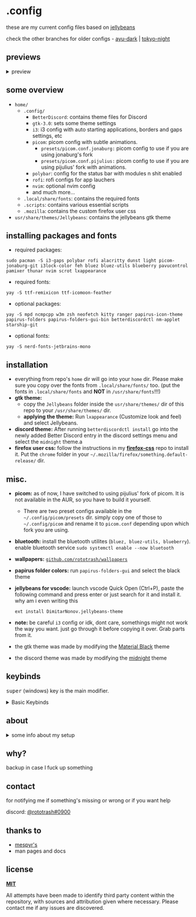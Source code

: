 <h1>.config</h1>

these are my current config files based on [jellybeans](https://github.com/nanotech/jellybeans.vim) 

check the other branches for older configs -
[ayu-dark](https://github.com/rototrash/dotfiles/tree/ayu-dark) | [tokyo-night](https://github.com/rototrash/dotfiles/tree/tokyo-night) 

## previews

<details>
<summary>preview</summary>
<br><img src="https://cdn.discordapp.com/attachments/780418865158946818/972192548665847808/unknown.png?size=4096" width="144"><br>
soon™
</details>

## some overview
- `home/`
    - `.config/`
        - `BetterDiscord`: contains theme files for Discord
        - `gtk-3.0`: sets some theme settings
        - `i3`: i3 config with auto starting applications, borders and gaps settings, etc
        - `picom`: picom config with subtle animations.
          - `presets/picom.conf.jonaburg:` picom config to use if you are using jonaburg's fork
          - `presets/picom.conf.pijulius:` picom config to use if you are using pijulius' fork with animations.
        - `polybar`: config for the status bar with modules n shit enabled
        - `rofi`: rofi configs for app lauchers
        - `nvim`: optional nvim config
        - and much more...
    - `.local/share/fonts`: contains the required fonts
    - `.scripts`: contains various essential scripts
    - `.mozilla`: contains the custom firefox user css
- `usr/share/themes/Jellybeans`: contains the jellybeans gtk theme

## installing packages and fonts
- required packages:
```shell
sudo pacman -S i3-gaps polybar rofi alacritty dunst light picom-jonaburg-git i3lock-color feh bluez bluez-utils blueberry pavucontrol pamixer thunar nvim scrot lxappearance
```
- required fonts:
```shell
yay -S ttf-remixicon ttf-icomoon-feather
```
- optional packages: 
```shell
yay -S mpd ncmpcpp w3m zsh neofetch kitty ranger papirus-icon-theme papirus-folders papirus-folders-gui-bin betterdiscordctl nm-applet starship-git 
```
- optional fonts:
```shell
yay -S nerd-fonts-jetbrains-mono
```

## installation
- everything from repo's `home` dir will go into your `home` dir. Please make sure you copy over the fonts from `.local/share/fonts/` too. (put the fonts in `.local/share/fonts` and **NOT** in `/usr/share/fonts`!!!)
- **gtk theme:** 
    - copy the `Jellybeans` folder inside the `usr/share/themes/` dir of this repo to your `/usr/share/themes/` dir.
    - **applying the theme:** Run `lxappearance` (Customize look and feel) and select Jellybeans.
- **discord theme:** After running `betterdiscordctl install` go into the newly added Better Discord entry in the discord settings menu and select the `midnight` theme.a
- **firefox user css:** follow the instructions in my [**firefox-css**](https://github.com/rototrash/firefox-css) repo to install it. Put the `chrome` folder in your `~/.mozilla/firefox/something.default-release/` dir.

## misc. 
- **picom:** as of now, I have switched to using pijulius' fork of picom. It is not available in the AUR, so you have to build it yourself.
  - There are two preset configs available in the `~/.config/picom/presets` dir. simply copy one of those to `~/.config/picom` and rename it to `picom.conf` depending upon which fork you are using.

- **bluetooth:** install the bluetooth utilites (`bluez, bluez-utils, blueberry`). enable bluetooth service `sudo systemctl enable --now bluetooth`

- **wallpapers:** [`github.com/rototrash/wallpapers`](https://github.com/rototrash/wallpapers)

- **papirus folder colors:** run `papirus-folders-gui` and select the black theme

- **jellybeans for vscode:** launch vscode Quick Open (Ctrl+P), paste the following command and press enter or just search for it and install it. why am i even writing this 
    ```
    ext install DimitarNonov.jellybeans-theme
    ``` 

- **note:** be careful `i3` config or idk, dont care, somethings might not work the way you want. just go through it before copying it over. Grab parts from it.

- the gtk theme was made by modifying the [Material Black](https://www.gnome-look.org/p/1316887) theme

- the discord theme was made by modifying the [midnight](https://betterdiscord.app/theme/midnight) theme

## keybinds

<kbd>super</kbd> (windows) key is the main modifier.
<details>
<summary> Basic Keybinds</summary>

| Keybind                                        | Action                                          |
| ---------------------------------------------- | ----------------------------------------------- |
| <kbd>super + enter</kbd>                       | Spawn Terminal (alacritty)                      |
| <kbd>super + shift + enter</kbd>               | Spawn Thunar                                    |
| <kbd>super + shift + f</kbd>                   | Launch rofi launcher                            |
| <kbd>super + q</kbd>                           | Close client                                    |
| <kbd>super + shift + space</kbd>               | Float active client                             |
| <kbd>super + space</kbd>                       | Switch Focus between Floating and Tiled clients |
| <kbd>super + [1-0]</kbd>                       | Change workspace                                |
| <kbd>super + shift + [1-0]</kbd>               | Move focused client to workspace                |
| <kbd>control + Alt + [arrow keys]</kbd>        | Move between active workspaces                  |
| <kbd>super + e</kbd>                           | Tiling layout                                   |
| <kbd>super + z</kbd>                           | Tabbed layout                                   |
| <kbd>super + s</kbd>                           | Stacked layout                                  |
| <kbd>super + [arrow keys]</kbd>                | Change focus by direction                       |
| <kbd>super + [hjkl]</kbd>                      | ^                                               |
| <kbd>super + shift + [arrow keys]</kbd>        | Move client by direction. (Floating and Tiled)  |
| <kbd>super + shift + [hjkl]</kbd>              | ^                                               |
| <kbd>super + control + alt +[arrow keys]</kbd> | Resize active client                            |
| <kbd>super + f</kbd>                           | Toggle fullscreen                               |
| <kbd>super + shift + r</kbd>                   | Reload i3                                       |
| <kbd>super + v</kbd>                           | Split Client Vertically                         |
| <kbd>super + b</kbd>                           | Split Client Horizontally                       |
| <kbd>super + shift + b</kbd>                   | hide/unhide polybar                             |

Go through the i3 config file for more.

</details>

## about
<details>
<summary>some info about my setup</summary>

| Thingy        | What I use           |
| ------------- | -------------------- |
| OS            | ArcoLinux            |
| WM            | i3-gaps              |
| File Manager  | Thunar               |
| Notifications | Dunst                |
| Status Bar    | Polybar              |
| Launcher      | Rofi                 |
| Shell         | zsh                  |
| Prompt        | starship             |
| Editor        | vscodium & neovim    |
| IDE           | QtCreator            |
| Icons         | Papirus Dark (Black) |
| GTK Theme     | Jellybeans           |
| DM            | SDDM                 |
| Lockscreen    | i3lock-color         |

</details>

## why?
backup in case I fuck up something

## contact
for notifying me if something's missing or wrong or if you want help

discord: [@rototrash#0900](https://discord.com/users/710151070344675418) 

## thanks to
- [mespyr's](https://github.com/mespyr/)
- man pages and docs

## license
[**MIT**](https://github.com/rototrash/dotfiles/blob/main/LICENSE)

All attempts have been made to identify third party content within the repository, with sources and attribution given where necessary. Please contact me if any issues are discovered.


